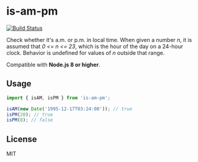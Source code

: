 # is-am-pm
[![Build Status](https://travis-ci.org/johnjago/is-am-pm.svg?branch=master)](https://travis-ci.org/johnjago/is-am-pm)

Check whether it's a.m. or p.m. in local time. When given a number *n*, it is
assumed that *0 <= n <= 23*, which is the hour of the day on a 24-hour clock.
Behavior is undefined for values of *n* outside that range.

Compatible with **Node.js 8 or higher**.

## Usage

```js
import { isAM, isPM } from 'is-am-pm';

isAM(new Date('1995-12-17T03:24:00')); // true
isPM(20); // true
isPM(8); // false
```

## License

MIT
